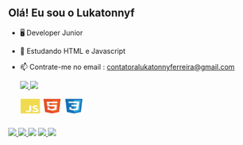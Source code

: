 ## Olá! Eu sou o Lukatonnyf

- 🖥️ Developer Junior
- 🌱 Estudando HTML e Javascript
- 📫 Contrate-me no email : contatoralukatonnyferreira@gmail.com

  <div>
        <a href="https://github.com/Lukatonnyf">
           <img height="180em" src="https://github-readme-stats.vercel.app/api?username=Lukatonnyf&show_icons=true&theme=dark&include_all_commits=true&count" >
            <img height="180em"
                src="https://github-readme-stats.vercel.app/api/top-langs/?username=Lukatonnyf&layout=compact&langs_count=16&theme=dark">
        </a>
    </div>

    <div style="display: inline_block"><br>
        <img align="center" alt="Lukatonnyf-Js" height="30" width="40"
            src="https://raw.githubusercontent.com/devicons/devicon/master/icons/javascript/javascript-plain.svg">
        <img align="center" alt="Lukatonnyf-HTML" height="30" width="40"
            src="https://raw.githubusercontent.com/devicons/devicon/master/icons/html5/html5-original.svg">
        <img align="center" alt="Lukatonnyf-CSS" height="30" width="40"
            src="https://raw.githubusercontent.com/devicons/devicon/master/icons/css3/css3-original.svg">
    </div>

    ##

<div>
      <a href="https://www.youtube.com/@lukatonnyf/featured"><img
            src="https://img.shields.io/badge/YouTube-FF0000?style=for-the-badge&logo=youtube&logoColor=white">
        </a>
      <a href="https://www.instagram.com/lukatonny.f/"><img
            src="https://img.shields.io/badge/Instagram-E4405F?style=for-the-badge&logo=instagram&logoColor=white">
      </a>
   <a href="https://discord.gg/RkFZzfGUVA">
        <img src="https://img.shields.io/badge/Discord-7289DA?style=for-the-badge&logo=discord&logoColor=white"></a>
    <a href="mailto:contatoralukatonnyferreira@gmail.com"><img
            src="https://img.shields.io/badge/Gmail-D14836?style=for-the-badge&logo=gmail&logoColor=white">
    </a>
  <a href="https://www.linkedin.com/in/lukatonny-ferreira-98961b263/"><img
            src="https://img.shields.io/badge/LinkedIn-0077B5?style=for-the-badge&logo=linkedin&logoColor=white">
  </a>
    
</div>
  
